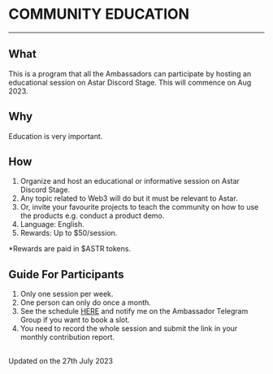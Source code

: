 # COMMUNITY EDUCATION

---
## What
This is a program that all the Ambassadors can participate by hosting an educational session on Astar Discord Stage. This will commence on Aug 2023.

## Why
Education is very important.  

## How
1. Organize and host an educational or informative session on Astar Discord Stage.
2. Any topic related to Web3 will do but it must be relevant to Astar.
3. Or, invite your favourite projects to teach the community on how to use the products e.g. conduct a product demo.
4. Language: English.
5. Rewards: Up to $50/session.

*Rewards are paid in $ASTR tokens.
 
 ## Guide For Participants
 1. Only one session per week.
 2. One person can only do once a month.
 3. See the schedule [HERE](https://docs.google.com/spreadsheets/d/1yRQiaKsluyhCHRxPFbIfoYmT9j0EPP99sLRCmhYRzBg/edit?usp=sharing) and notify me on the Ambassador Telegram Group if you want to book a slot.
 4. You need to record the whole session and submit the link in your monthly contribution report.

##
Updated on the 27th July 2023
